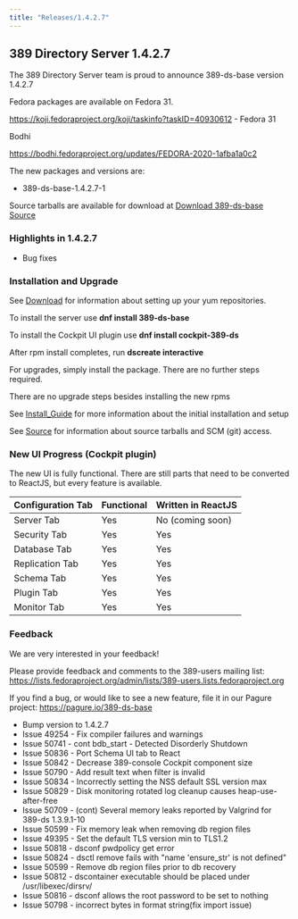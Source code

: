 ```yaml
---
title: "Releases/1.4.2.7"
---
```


389 Directory Server 1.4.2.7
-----------------------------

The 389 Directory Server team is proud to announce 389-ds-base version 1.4.2.7

Fedora packages are available on Fedora 31.

<https://koji.fedoraproject.org/koji/taskinfo?taskID=40930612> - Fedora 31

Bodhi

<https://bodhi.fedoraproject.org/updates/FEDORA-2020-1afba1a0c2>

The new packages and versions are:

- 389-ds-base-1.4.2.7-1

Source tarballs are available for download at [Download 389-ds-base Source](https://releases.pagure.org/389-ds-base/389-ds-base-1.4.2.7.tar.bz2)

### Highlights in 1.4.2.7

- Bug fixes

### Installation and Upgrade 

See [Download](../download.html) for information about setting up your yum repositories.

To install the server use **dnf install 389-ds-base**

To install the Cockpit UI plugin use **dnf install cockpit-389-ds**

After rpm install completes, run **dscreate interactive**

For upgrades, simply install the package.  There are no further steps required.

There are no upgrade steps besides installing the new rpms 

See [Install\_Guide](../howto/howto-install-389.html) for more information about the initial installation and setup

See [Source](../development/source.html) for information about source tarballs and SCM (git) access.

### New UI Progress (Cockpit plugin)

The new UI is fully functional.  There are still parts that need to be converted to ReactJS, but every feature is available.

|Configuration Tab  |Functional  |Written in ReactJS |
|-------------------|------------|-------------------|
|Server Tab         |Yes         |No  (coming soon)  |
|Security Tab       |Yes         |Yes                |
|Database Tab       |Yes         |Yes                |
|Replication Tab    |Yes         |Yes                |
|Schema Tab         |Yes         |Yes                |
|Plugin Tab         |Yes         |Yes                |
|Monitor Tab        |Yes         |Yes                |


### Feedback

We are very interested in your feedback!

Please provide feedback and comments to the 389-users mailing list: <https://lists.fedoraproject.org/admin/lists/389-users.lists.fedoraproject.org>

If you find a bug, or would like to see a new feature, file it in our Pagure project: <https://pagure.io/389-ds-base>

- Bump version to 1.4.2.7
- Issue 49254 - Fix compiler failures and warnings
- Issue 50741 - cont bdb_start - Detected Disorderly Shutdown
- Issue 50836 - Port Schema UI tab to React
- Issue 50842 - Decrease 389-console Cockpit component size
- Issue 50790 - Add result text when filter is invalid
- Issue 50834 - Incorrectly setting the NSS default SSL version max
- Issue 50829 - Disk monitoring rotated log cleanup causes heap-use-after-free
- Issue 50709 - (cont) Several memory leaks reported by Valgrind for 389-ds 1.3.9.1-10
- Issue 50599 - Fix memory leak when removing db region files
- Issue 49395 - Set the default TLS version min to TLS1.2
- Issue 50818 - dsconf pwdpolicy get error
- Issue 50824 - dsctl remove fails with "name 'ensure_str' is not defined"
- Issue 50599 - Remove db region files prior to db recovery
- Issue 50812 - dscontainer executable should be placed under /usr/libexec/dirsrv/
- Issue 50816 - dsconf allows the root password to be set to nothing
- Issue 50798 - incorrect bytes in format string(fix import issue)


